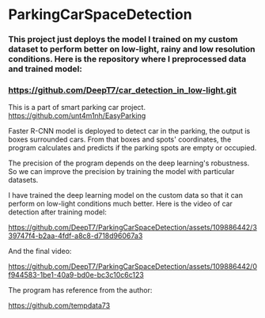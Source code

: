 # ParkingCarSpaceDetection

### This project just deploys the model I trained on my custom dataset to perform better on low-light, rainy and low resolution conditions. Here is the repository where I preprocessed data and trained model: 
### https://github.com/DeepT7/car_detection_in_low-light.git

This is a part of smart parking car project.
https://github.com/unt4m1nh/EasyParking

Faster R-CNN model is deployed to detect car in the parking, the output is boxes surrounded cars. From that boxes and spots' coordinates, the program calculates and predicts if the parking spots are empty or occupied.

The precision of the program depends on the deep learning's robustness. So we can improve the precision by training the model with particular datasets.

I have trained the deep learning model on the custom data so that it can perform on low-light conditions much better.
Here is the video of car detection after training model:

https://github.com/DeepT7/ParkingCarSpaceDetection/assets/109886442/339747f4-b2aa-4fdf-a8c8-d718d96067a3


And the final video: 

https://github.com/DeepT7/ParkingCarSpaceDetection/assets/109886442/0f944583-1be1-40a9-bd0e-bc3c10c6c123



The program has reference from the author: 

https://github.com/tempdata73
